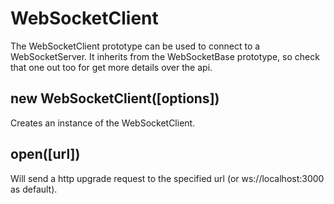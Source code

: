 # WebSocketClient
The WebSocketClient prototype can be used to connect to a WebSocketServer.
It inherits from the WebSocketBase prototype, so check that one out too for get more details over the api.

## new WebSocketClient([options])
Creates an instance of the WebSocketClient.

## open([url])
Will send a http upgrade request to the specified url (or ws://localhost:3000 as default).
